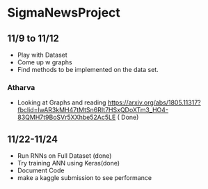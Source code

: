 # SigmaNewsProject

## 11/9 to 11/12 
- Play with Dataset
- Come up w graphs
- Find methods to be implemented on the data set.

### Atharva
- Looking at Graphs and reading https://arxiv.org/abs/1805.11317?fbclid=IwAR3kMH47tMtSn6RIt7HSxQDoXTm3_HO4-83QMH7t9BoSVr5XXhbe52Ac5LE ( Done)

## 11/22-11/24
- Run RNNs on Full Dataset (done)
- Try training ANN using Keras(done)
- Document Code
- make a kaggle submission to see performance

